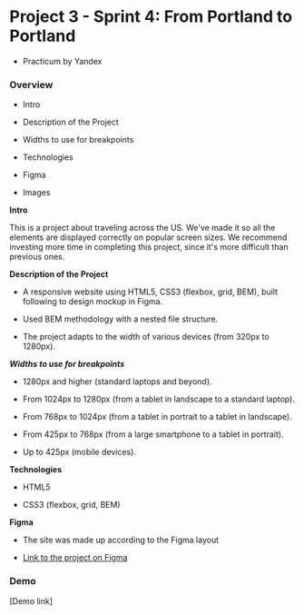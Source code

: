 # Project 3 - Sprint 4: From Portland to Portland

* Practicum by Yandex



### Overview

* Intro

* Description of the Project

* Widths to use for breakpoints

* Technologies

* Figma

* Images



**Intro**



This is a project about traveling across the US. We've made it so all the elements are displayed correctly on popular screen sizes. We recommend investing more time in completing this project, since it's more difficult than previous ones.



**Description of the Project**



* A responsive website using HTML5, CSS3 (flexbox, grid, BEM), built following to design mockup in Figma.

* Used BEM methodology with a nested file structure.

* The project adapts to the width of various devices (from 320px to 1280px).



***Widths to use for breakpoints***

- 1280px and higher (standard laptops and beyond).

- From 1024px to 1280px (from a tablet in landscape to a standard laptop).

- From 768px to 1024px (from a tablet in portrait to a tablet in landscape).

- From 425px to 768px (from a large smartphone to a tablet in portrait).

- Up to 425px (mobile devices).



**Technologies**



- HTML5

- CSS3 (flexbox, grid, BEM)



**Figma**



- The site was made up according to the Figma layout



* [Link to the project on Figma](https://www.figma.com/file/lNsn9aE1Be6bvg9FeAzRXT/Sprint-3-From-Portland-to-Portland-desktop-mobile?node-id=0%3A1)



### Demo

[Demo link]
